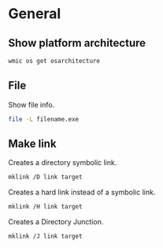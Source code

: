 # General

## Show platform architecture

```sh
wmic os get osarchitecture
```

## File

Show file info.

```sh
file -L filename.exe
```

## Make link

Creates a directory symbolic link.

```sh
mklink /D link target
```

Creates a hard link instead of a symbolic link.

```sh
mklink /H link target
```

Creates a Directory Junction.

```sh
mklink /J link target
```
